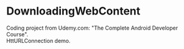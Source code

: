 # DownloadingWebContent
Coding project from Udemy.com: "The Complete Android Developer Course".<br />HttURLConnection demo.
